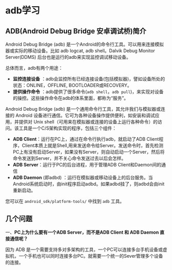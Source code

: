 # adb学习

## ADB(Android Debug Bridge 安卓调试桥)简介

Android Debug Bridge (adb) 是一个Android的命令行工具。可以用来连接模拟器或实际的移动设备。比如 adb logcat, adb shell。Dalvik Debug Monitor Server(DDMS) 后台也是运行的adb来实现监控调试移动设备。

总体而言，adb有两个用途：

- **监控连接设备** ：adb会监控所有已经连接设备(包括模拟器)，譬如设备所处的状态：ONLINE，OFFLINE, BOOTLOADER或RECOVERY。
- **提供操作命令** ：adb提供了很多命令(`adb shell`，`adb pull`)，来实现对设备的操控。这些操作命令在adb的体系里面，都称为“服务”。





Android Debug Bridge (adb) 是一个通用命令行工具，其允许我们与模拟器或连接的 Android 设备进行通信。它可为各种设备操作提供便利，如安装和调试应用，并提供对 Unix shell（可用来在模拟器或连接的设备上运行各种命令）的访问。该工具是一个C/S架构实现的程序，包括三个组件：

- **ADB Client**：运行在PC上，通过在命令行执行adb，就启动了ADB Client程序，Client本质上就是Shell,用来发送命令给Server。发送命令时，首先检测PC上有没有启动Server，如果没有Server，则自动启动一个Server，然后将命令发送到Server，并不关心命令发送过去以后会怎样。
- **ADB Server**：运行于PC的后台进程，用于管理ADB Client和Daemon间的通信
- **ADB Daemon** (即adbd) ：运行在模拟器或移动设备上的后台服务。当Android系统启动时，由init程序启动adbd。如果adbd挂了，则adbd会由init重新启动。

您可以在 `android_sdk/platform-tools/` 中找到 `adb` 工具。







## 几个问题

一、**PC上为什么要有一个ADB Server，而不是ADB Client 和 ADB Daemon 直接通信呢？**

因为 ADB 是一个需要支持多对多架构的工具，一个PC可以连接多台手机设备或虚拟机，一个手机也可以同时连接多台PC。就需要一个统一的Sever管理多个设备的连接。